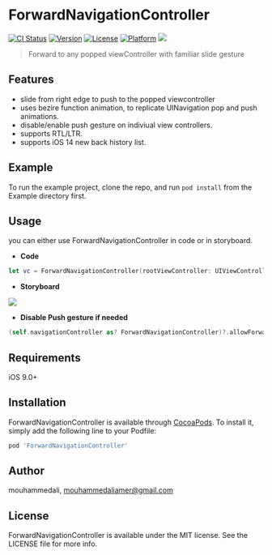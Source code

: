 <!--
  Title: ForwardNavigationController
  Description: A UINavigationController subclass, to support push to history view controller, with right to left slide gesture
     Author: mouhammedali
  -->
<meta name='keywords' content='iOS, naivgation, controller, push, slide, RTL, history, previous, UINavigationController, UIVViewController, swift regexp'>

# ForwardNavigationController

[![CI Status](https://img.shields.io/travis/mouhammedali/ForwardNavigationController.svg?style=flat)](https://travis-ci.org/mouhammedali/ForwardNavigationController)
[![Version](https://img.shields.io/cocoapods/v/ForwardNavigationController.svg?style=flat)](https://cocoapods.org/pods/ForwardNavigationController)
[![License](https://img.shields.io/cocoapods/l/ForwardNavigationController.svg?style=flat)](https://cocoapods.org/pods/ForwardNavigationController)
[![Platform](https://img.shields.io/cocoapods/p/ForwardNavigationController.svg?style=flat)](https://cocoapods.org/pods/ForwardNavigationController)
![](https://media2.giphy.com/media/NhA2XwnTpmvLjy6XID/giphy.gif)
>Forward to any popped viewController with familiar slide gesture

## Features
- slide from right edge to push to the popped viewcontroller
- uses bezire function animation, to replicate UINavigation pop and push animations.
- disable/enable push gesture on indiviual view controllers.
- supports RTL/LTR.
- supports iOS 14 new back history list.
## Example

To run the example project, clone the repo, and run `pod install` from the Example directory first.


## Usage
you can either use ForwardNavigationController in code or in storyboard.

- **Code**


```swift
let vc = ForwardNavigationController(rootViewController: UIViewController())
```

- **Storyboard**

![](https://i.imgur.com/f7KfGCL.png)

- **Disable Push gesture if needed**

```swift
(self.navigationController as? ForwardNavigationController)?.allowForward = false
```


## Requirements
iOS 9.0+

## Installation

ForwardNavigationController is available through [CocoaPods](https://cocoapods.org). To install
it, simply add the following line to your Podfile:

```ruby
pod 'ForwardNavigationController'
```

## Author

mouhammedali, mouhammedaliamer@gmail.com

## License

ForwardNavigationController is available under the MIT license. See the LICENSE file for more info.
